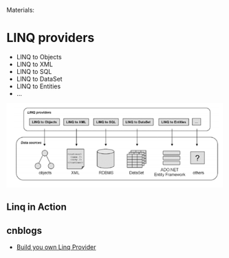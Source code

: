 Materials:

# LINQ providers

* LINQ to Objects
* LINQ to XML
* LINQ to SQL
* LINQ to DataSet
* LINQ to Entities
* ...

![Enuerable overview screenshot](../../Images/linq/Linq_providers.png "Linq to providers")

## Linq in Action

## cnblogs

* [Build you own Linq Provider](https://kb.cnblogs.com/page/42510/)


